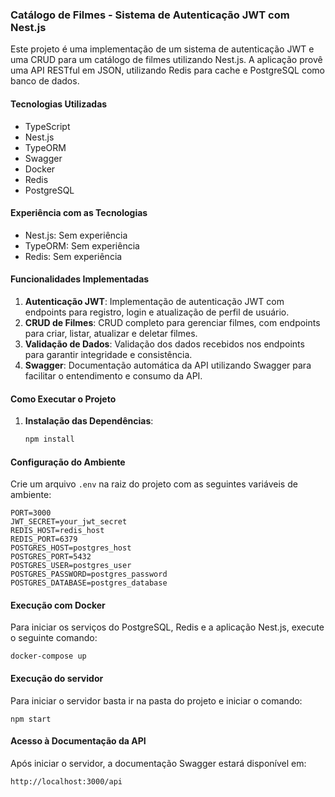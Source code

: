 ### Catálogo de Filmes - Sistema de Autenticação JWT com Nest.js

Este projeto é uma implementação de um sistema de autenticação JWT e uma CRUD para um catálogo de filmes utilizando Nest.js. A aplicação provê uma API RESTful em JSON, utilizando Redis para cache e PostgreSQL como banco de dados.

#### Tecnologias Utilizadas

- TypeScript
- Nest.js
- TypeORM
- Swagger
- Docker
- Redis
- PostgreSQL

#### Experiência com as Tecnologias

- Nest.js: Sem experiência
- TypeORM: Sem experiência
- Redis: Sem experiência

#### Funcionalidades Implementadas

1. **Autenticação JWT**: Implementação de autenticação JWT com endpoints para registro, login e atualização de perfil de usuário.
2. **CRUD de Filmes**: CRUD completo para gerenciar filmes, com endpoints para criar, listar, atualizar e deletar filmes.
3. **Validação de Dados**: Validação dos dados recebidos nos endpoints para garantir integridade e consistência.
4. **Swagger**: Documentação automática da API utilizando Swagger para facilitar o entendimento e consumo da API.

#### Como Executar o Projeto

1. **Instalação das Dependências**:
   ```bash
   npm install
   ```

#### Configuração do Ambiente

Crie um arquivo `.env` na raiz do projeto com as seguintes variáveis de ambiente:

```dotenv
PORT=3000
JWT_SECRET=your_jwt_secret
REDIS_HOST=redis_host
REDIS_PORT=6379
POSTGRES_HOST=postgres_host
POSTGRES_PORT=5432
POSTGRES_USER=postgres_user
POSTGRES_PASSWORD=postgres_password
POSTGRES_DATABASE=postgres_database
```

#### Execução com Docker

Para iniciar os serviços do PostgreSQL, Redis e a aplicação Nest.js, execute o seguinte comando:

```docker
docker-compose up
```

#### Execução do servidor

Para iniciar o servidor basta ir na pasta do projeto e iniciar o comando:

```docker
npm start
```

#### Acesso à Documentação da API

Após iniciar o servidor, a documentação Swagger estará disponível em:

```docker
http://localhost:3000/api
```
